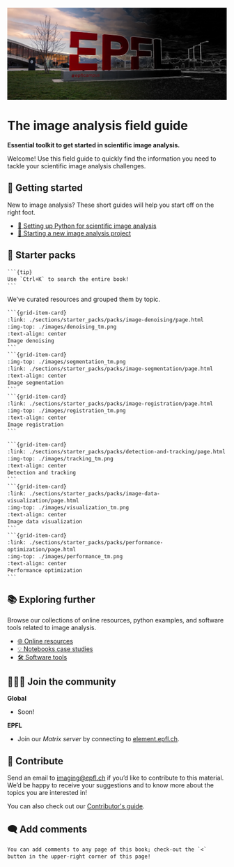 ![epfl](images/epfl.png)

# The image analysis field guide

**Essential toolkit to get started in scientific image analysis.**

Welcome! Use this field guide to quickly find the information you need to tackle your scientific image analysis challenges.

## 🔖 Getting started

New to image analysis? These short guides will help you start off on the right foot.

- [🐍 Setting up Python for scientific image analysis](./sections/getting_started/pages/python_setup.md)
- [🚩 Starting a new image analysis project](./sections/getting_started/pages/new_project.md)

## 🚀 Starter packs

````{margin}
```{tip}
Use `Ctrl+K` to search the entire book!
```
````
We’ve curated resources and grouped them by topic.

````{grid} 1 1 2 3
```{grid-item-card}
:link: ./sections/starter_packs/packs/image-denoising/page.html
:img-top: ./images/denoising_tm.png
:text-align: center
Image denoising
```
```{grid-item-card}
:img-top: ./images/segmentation_tm.png
:link: ./sections/starter_packs/packs/image-segmentation/page.html
:text-align: center
Image segmentation
```
```{grid-item-card}
:link: ./sections/starter_packs/packs/image-registration/page.html
:img-top: ./images/registration_tm.png
:text-align: center
Image registration
```
````
````{grid} 1 1 2 3
```{grid-item-card}
:link: ./sections/starter_packs/packs/detection-and-tracking/page.html
:img-top: ./images/tracking_tm.png
:text-align: center
Detection and tracking
```
```{grid-item-card}
:link: ./sections/starter_packs/packs/image-data-visualization/page.html
:img-top: ./images/visualization_tm.png
:text-align: center
Image data visualization
```
```{grid-item-card}
:link: ./sections/starter_packs/packs/performance-optimization/page.html
:img-top: ./images/performance_tm.png
:text-align: center
Performance optimization
```
````

## 📚 Exploring further

Browse our collections of online resources, python examples, and software tools related to image analysis.

- [🌐 Online resources](./sections/exploring_further/online_resources/page.md)
- [💡 Notebooks case studies](./sections/exploring_further/notebook_case_studies/page.md)
- [🛠️ Software tools](./sections/exploring_further/software_tools/page.md)

## 🧑‍🤝‍🧑 Join the community

**Global**
- Soon!

**EPFL**
- Join our *Matrix server* by connecting to [element.epfl.ch](https://element.epfl.ch/#/room/#image_analysis_hub-launchpad:epfl.ch).

## 🤝 Contribute

Send an email to imaging@epfl.ch if you’d like to contribute to this material. We’d be happy to receive your suggestions and to know more about the topics you are interested in!

You can also check out our [Contributor's guide](https://github.com/MalloryWittwer/image-analysis-field-guide/blob/main/contribute.md).

## 🗨️ Add comments

```{tip}
You can add comments to any page of this book; check-out the `<` button in the upper-right corner of this page!
```
